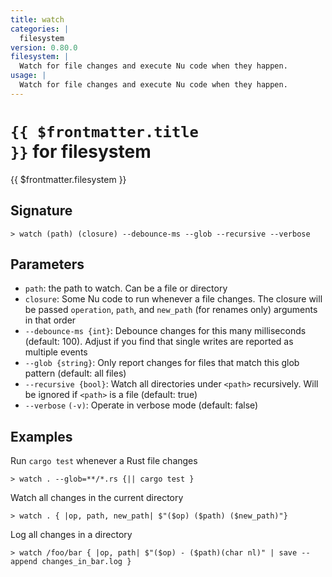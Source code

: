 ```yaml
---
title: watch
categories: |
  filesystem
version: 0.80.0
filesystem: |
  Watch for file changes and execute Nu code when they happen.
usage: |
  Watch for file changes and execute Nu code when they happen.
---
```


# <code>{{ $frontmatter.title }}</code> for filesystem

<div class='command-title'>{{ $frontmatter.filesystem }}</div>

## Signature

```> watch (path) (closure) --debounce-ms --glob --recursive --verbose```

## Parameters

 -  `path`: the path to watch. Can be a file or directory
 -  `closure`: Some Nu code to run whenever a file changes. The closure will be passed `operation`, `path`, and `new_path` (for renames only) arguments in that order
 -  `--debounce-ms {int}`: Debounce changes for this many milliseconds (default: 100). Adjust if you find that single writes are reported as multiple events
 -  `--glob {string}`: Only report changes for files that match this glob pattern (default: all files)
 -  `--recursive {bool}`: Watch all directories under `<path>` recursively. Will be ignored if `<path>` is a file (default: true)
 -  `--verbose` `(-v)`: Operate in verbose mode (default: false)

## Examples

Run `cargo test` whenever a Rust file changes
```shell
> watch . --glob=**/*.rs {|| cargo test }

```

Watch all changes in the current directory
```shell
> watch . { |op, path, new_path| $"($op) ($path) ($new_path)"}

```

Log all changes in a directory
```shell
> watch /foo/bar { |op, path| $"($op) - ($path)(char nl)" | save --append changes_in_bar.log }

```
